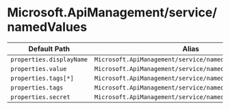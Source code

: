 # Microsoft.ApiManagement/service/namedValues

| Default Path | Alias |
|---|---|
| `properties.displayName` | `Microsoft.ApiManagement/service/namedValues/displayName` |
| `properties.value` | `Microsoft.ApiManagement/service/namedValues/value` |
| `properties.tags[*]` | `Microsoft.ApiManagement/service/namedValues/tags[*]` |
| `properties.tags` | `Microsoft.ApiManagement/service/namedValues/tags` |
| `properties.secret` | `Microsoft.ApiManagement/service/namedValues/secret` |

